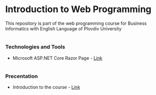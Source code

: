 # Introduction to Web Programming
This repository is part of the web programming course for Business Informatics with English Language of Plovdiv University


# 
### Technologies and Tools
* Microsoft ASP.NET Core Razor Page - [Link](https://docs.microsoft.com/en-us/aspnet/core/razor-pages/?view=aspnetcore-2.1&tabs=visual-studio)


# 
### Precentation
* Introduction to the course - [Link](https://github.com/pkyurkchiev/n-tier-skeleton-.net/blob/master/presentations/Introduction.pdf)